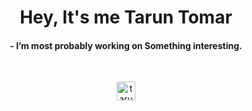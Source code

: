<h1 align="center">Hey, It's me Tarun Tomar</h1>

<h4 align="center">
- I’m most probably working on Something interesting.
</h4>

<br>
<p align="center">
<a href="https://linkedin.com/in/tarun-tomar-4ab0b5193" target="blank"><img align="center" src="https://cdn.jsdelivr.net/npm/simple-icons@3.0.1/icons/linkedin.svg" alt="tarun-tomar-4ab0b5193" height="30" width="30" /></a>
</p>

